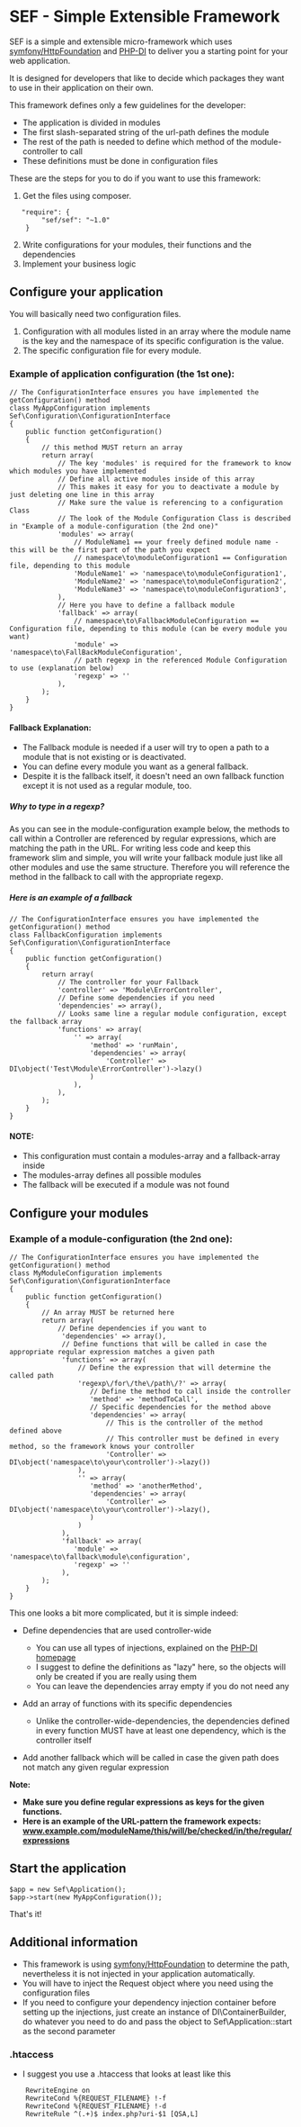 
# SEF - Simple Extensible Framework #

SEF is a simple and extensible micro-framework which uses [symfony/HttpFoundation](https://github.com/symfony/HttpFoundation)
and [PHP-DI](https://github.com/PHP-DI/PHP-DI) to deliver you a starting point for your web application.

It is designed for developers that like to decide which packages they want to use in their application on their own.

This framework defines only a few guidelines for the developer:

*   The application is divided in modules
*   The first slash-separated string of the url-path defines the module
*   The rest of the path is needed to define which method of the module-controller to call
*   These definitions must be done in configuration files

These are the steps for you to do if you want to use this framework:

1.  Get the files using composer.

```
   "require": {
        "sef/sef": "~1.0"
    }
```

2.  Write configurations for your modules, their functions and the dependencies
3.  Implement your business logic

## Configure your application ##

You will basically need two configuration files.

1.  Configuration with all modules listed in an array where the module name is the key and the namespace of its specific configuration is the value.
2.  The specific configuration file for every module.

### Example of application configuration (the 1st one): ###

    // The ConfigurationInterface ensures you have implemented the getConfiguration() method 
    class MyAppConfiguration implements Sef\Configuration\ConfigurationInterface
    {
        public function getConfiguration()
        {
            // this method MUST return an array
            return array(
                // The key 'modules' is required for the framework to know which modules you have implemented
                // Define all active modules inside of this array
                // This makes it easy for you to deactivate a module by just deleting one line in this array
                // Make sure the value is referencing to a configuration Class
                // The look of the Module Configuration Class is described in "Example of a module-configuration (the 2nd one)"
                'modules' => array(
                    // ModuleName1 == your freely defined module name - this will be the first part of the path you expect
                    // namespace\to\moduleConfiguration1 == Configuration file, depending to this module
                    'ModuleName1' => 'namespace\to\moduleConfiguration1',
                    'ModuleName2' => 'namespace\to\moduleConfiguration2',
                    'ModuleName3' => 'namespace\to\moduleConfiguration3',
                ),
                // Here you have to define a fallback module
                'fallback' => array(
                    // namespace\to\FallbackModuleConfiguration == Configuration file, depending to this module (can be every module you want)
                    'module' => 'namespace\to\FallBackModuleConfiguration',
                    // path regexp in the referenced Module Configuration to use (explanation below)
                    'regexp' => ''
                ),
            );
        }
    }

#### Fallback Explanation: ####
*   The Fallback module is needed if a user will try to open a path to a module that is not existing or is deactivated.
*   You can define every module you want as a general fallback.
*   Despite it is the fallback itself, it doesn't need an own fallback function except it is not used as a regular module, too.

##### Why to type in a regexp? #####
As you can see in the module-configuration example below, the methods to call within a Controller are referenced by regular expressions,
which are matching the path in the URL.
For writing less code and keep this framework slim and simple, you will write your fallback module just like all other modules and
use the same structure. Therefore you will reference the method in the fallback to call with the appropriate regexp.

##### Here is an example of a fallback #####
    
    // The ConfigurationInterface ensures you have implemented the getConfiguration() method
    class FallbackConfiguration implements Sef\Configuration\ConfigurationInterface
    {
        public function getConfiguration()
        {
            return array(
                // The controller for your Fallback
                'controller' => 'Module\ErrorController',
                // Define some dependencies if you need
                'dependencies' => array(),
                // Looks same line a regular module configuration, except the fallback array
                'functions' => array(
                    '' => array(
                        'method' => 'runMain',
                        'dependencies' => array(
                            'Controller' => DI\object('Test\Module\ErrorController')->lazy()
                        )
                    ),
                ),
            );
        }
    }

#### NOTE: ####

*   This configuration must contain a modules-array and a fallback-array inside
*   The modules-array defines all possible modules
*   The fallback will be executed if a module was not found

## Configure your modules ##

### Example of a module-configuration (the 2nd one): ###

    // The ConfigurationInterface ensures you have implemented the getConfiguration() method
    class MyModuleConfiguration implements Sef\Configuration\ConfigurationInterface
    {
        public function getConfiguration()
        {
            // An array MUST be returned here
            return array(
                // Define dependencies if you want to
                 'dependencies' => array(),
                 // Define functions that will be called in case the appropriate regular expression matches a given path
                 'functions' => array(
                     // Define the expression that will determine the called path
                     'regexp\/for\/the\/path\/?' => array(
                        // Define the method to call inside the controller
                        'method' => 'methodToCall',
                        // Specific dependencies for the method above
                        'dependencies' => array(
                            // This is the controller of the method defined above
                            // This controller must be defined in every method, so the framework knows your controller 
                            'Controller' => DI\object('namespace\to\your\controller')->lazy())
                     ),
                     '' => array(
                        'method' => 'anotherMethod',
                        'dependencies' => array(
                            'Controller' => DI\object('namespace\to\your\controller')->lazy(),
                        )
                     )
                 ),
                 'fallback' => array(
                    'module' => 'namespace\to\fallback\module\configuration',
                    'regexp' => ''
                 ),
            );
        }
    }

This one looks a bit more complicated, but it is simple indeed:

-   Define dependencies that are used controller-wide

    -   You can use all types of injections, explained on the [PHP-DI homepage](http://php-di.org/doc/php-definitions.html)
    -   I suggest to define the definitions as "lazy" here, so the objects will only be created if you are really using them
    -   You can leave the dependencies array empty if you do not need any
    
-   Add an array of functions with its specific dependencies

    -   Unlike the controller-wide-dependencies, the dependencies defined in every function MUST have at least one dependency, which is the controller itself
    
-   Add another fallback which will be called in case the given path does not match any given regular expression 

**Note:**

-   **Make sure you define regular expressions as keys for the given functions.**
-   **Here is an example of the URL-pattern the framework expects: www.example.com/moduleName/this/will/be/checked/in/the/regular/expressions**

## Start the application ##

    $app = new Sef\Application();
    $app->start(new MyAppConfiguration());
    
That's it!

## Additional information ##

-   This framework is using [symfony/HttpFoundation](https://github.com/symfony/HttpFoundation) to determine the path, nevertheless it is not injected in your application automatically.
-   You will have to inject the Request object where you need using the configuration files
-   If you need to configure your dependency injection container before setting up the injections, just create an instance of DI\ContainerBuilder, do whatever you need to do and pass the object to Sef\Application::start as the second parameter
### .htaccess ###
- I suggest you use a .htaccess that looks at least like this
```
    RewriteEngine on
    RewriteCond %{REQUEST_FILENAME} !-f
    RewriteCond %{REQUEST_FILENAME} !-d
    RewriteRule ^(.+)$ index.php?uri-$1 [QSA,L]
```